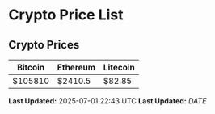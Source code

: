 # Crypto Price List

## Crypto Prices
| Bitcoin | Ethereum | Litecoin |
| ------- | -------- | -------- |
| $105810 | $2410.5 | $82.85 |
**Last Updated:** 2025-07-01 22:43 UTC
**Last Updated:** $DATE$
